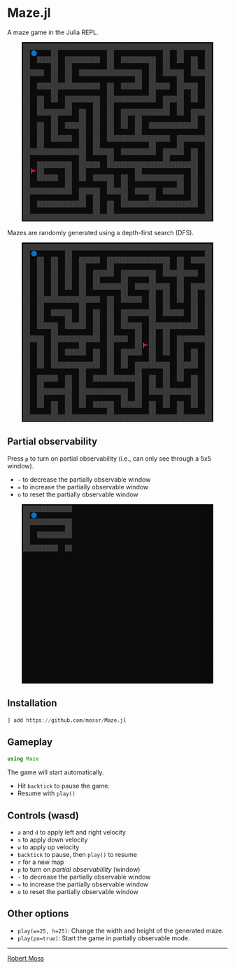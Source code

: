 # Maze.jl

A maze game in the Julia REPL.

<p align="center">
  <img src="./img/maze.gif">
</p>

Mazes are randomly generated using a depth-first search (DFS). 

<p align="center">
  <img src="./img/maze-dfs.gif">
</p>


## Partial observability

Press `p` to turn on partial observability (i.e., can only see through a 5x5 window).

* `-` to decrease the partially observable window
* `=` to increase the partially observable window
* `o` to reset the partially observable window

<p align="center">
  <img src="./img/po-maze.gif">
</p>


## Installation
```julia
] add https://github.com/mossr/Maze.jl
```

## Gameplay
```julia
using Maze
```
The game will start automatically.
- Hit `backtick` to pause the game.
- Resume with `play()`



## Controls (wasd)
* `a` and `d` to apply left and right velocity
* `s` to apply down velocity
* `w` to apply up velocity
* `backtick` to pause, then `play()` to resume
* `r` for a new map
* `p` to turn on _partial observablility_ (window)
* `-` to decrease the partially observable window
* `=` to increase the partially observable window
* `o` to reset the partially observable window


## Other options
- `play(w=25, h=25)`: Change the width and height of the generated maze.
- `play(po=true)`: Start the game in partially observable mode.


---
[Robert Moss](http://web.stanford.edu/~mossr)
